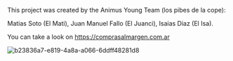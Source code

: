 This project was created by the Animus Young Team (los pibes de la cope):

Matias Soto (El Mati),
Juan Manuel Fallo (El Juanci),
Isaias Diaz (El Isa).

You can take a look on https://comprasalmargen.com.ar


![b23836a7-e819-4a8a-a066-6ddff48281d8](https://user-images.githubusercontent.com/38536964/234303532-0233751a-4a48-4169-af80-73faba540ab5.png)
